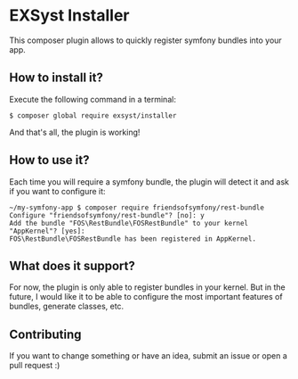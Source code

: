 # EXSyst Installer

This composer plugin allows to quickly register symfony bundles into your app.

## How to install it?

Execute the following command in a terminal:
```console
$ composer global require exsyst/installer
```
And that's all, the plugin is working!

## How to use it?

Each time you will require a symfony bundle, the plugin will detect it and ask if you want to configure it:
```console
~/my-symfony-app $ composer require friendsofsymfony/rest-bundle
Configure "friendsofsymfony/rest-bundle"? [no]: y
Add the bundle "FOS\RestBundle\FOSRestBundle" to your kernel "AppKernel"? [yes]: 
FOS\RestBundle\FOSRestBundle has been registered in AppKernel.
```

## What does it support?

For now, the plugin is only able to register bundles in your kernel.
But in the future, I would like it to be able to configure the most important features of bundles, generate classes, etc.

## Contributing

If you want to change something or have an idea, submit an issue or open a pull request :)
